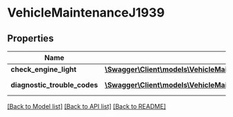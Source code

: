 # VehicleMaintenanceJ1939

## Properties
Name | Type | Description | Notes
------------ | ------------- | ------------- | -------------
**check_engine_light** | [**\Swagger\Client\models\VehicleMaintenanceJ1939CheckEngineLight**](VehicleMaintenanceJ1939CheckEngineLight.md) |  | [optional] 
**diagnostic_trouble_codes** | [**\Swagger\Client\models\VehicleMaintenanceJ1939DiagnosticTroubleCodes[]**](VehicleMaintenanceJ1939DiagnosticTroubleCodes.md) | J1939 DTCs. | [optional] 

[[Back to Model list]](../README.md#documentation-for-models) [[Back to API list]](../README.md#documentation-for-api-endpoints) [[Back to README]](../README.md)


